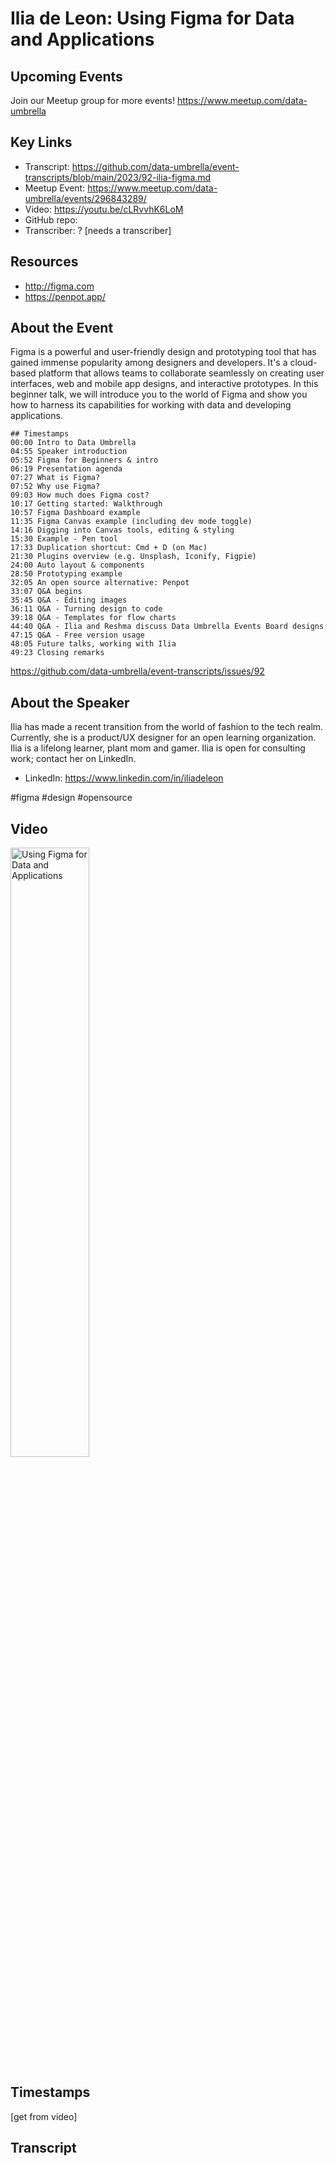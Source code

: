 # Ilia de Leon:  Using Figma for Data and Applications

## Upcoming Events
Join our Meetup group for more events!
https://www.meetup.com/data-umbrella

## Key Links
- Transcript: https://github.com/data-umbrella/event-transcripts/blob/main/2023/92-ilia-figma.md
- Meetup Event: https://www.meetup.com/data-umbrella/events/296843289/
- Video: https://youtu.be/cLRvvhK6LoM
- GitHub repo:  
- Transcriber:  ? [needs a transcriber]

## Resources
- http://figma.com
- https://penpot.app/

## About the Event
Figma is a powerful and user-friendly design and prototyping tool that has gained immense popularity among designers and developers. It's a cloud-based platform that allows teams to collaborate seamlessly on creating user interfaces, web and mobile app designs, and interactive prototypes. In this beginner talk, we will introduce you to the world of Figma and show you how to harness its capabilities for working with data and developing applications.

```
## Timestamps
00:00 Intro to Data Umbrella
04:55 Speaker introduction
05:52 Figma for Beginners & intro
06:19 Presentation agenda
07:27 What is Figma?
07:52 Why use Figma?
09:03 How much does Figma cost?
10:17 Getting started: Walkthrough
10:57 Figma Dashboard example 
11:35 Figma Canvas example (including dev mode toggle)
14:16 Digging into Canvas tools, editing & styling
15:30 Example - Pen tool
17:33 Duplication shortcut: Cmd + D (on Mac)
21:30 Plugins overview (e.g. Unsplash, Iconify, Figpie)
24:00 Auto layout & components
28:50 Prototyping example
32:05 An open source alternative: Penpot
33:07 Q&A begins
35:45 Q&A - Editing images
36:11 Q&A - Turning design to code
39:18 Q&A - Templates for flow charts
44:40 Q&A - Ilia and Reshma discuss Data Umbrella Events Board designs
47:15 Q&A - Free version usage
48:05 Future talks, working with Ilia 
49:23 Closing remarks
```
https://github.com/data-umbrella/event-transcripts/issues/92

## About the Speaker
Ilia has made a recent transition from the world of fashion to the tech realm. Currently, she is a product/UX designer for an open learning organization. Ilia is a lifelong learner, plant mom and gamer. Ilia is open for consulting work; contact her on LinkedIn.

- LinkedIn: https://www.linkedin.com/in/iliadeleon

#figma #design #opensource

## Video
<a href="http://www.youtube.com/watch?feature=player_embedded&v=cLRvvhK6LoM" target="_blank"><img src="http://img.youtube.com/vi/cLRvvhK6LoM/0.jpg"
alt="Using Figma for Data and Applications" width="50%" /></a>

## Timestamps
[get from video]

## Transcript
